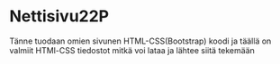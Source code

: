 # Nettisivu22P
Tänne tuodaan omien sivunen HTML-CSS(Bootstrap) koodi ja täällä on valmiit HTMl-CSS tiedostot mitkä voi lataa ja lähtee siitä tekemään 
